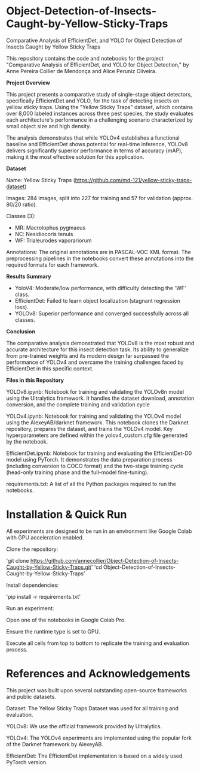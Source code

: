 # Object-Detection-of-Insects-Caught-by-Yellow-Sticky-Traps
Comparative Analysis of EfficientDet, and YOLO for Object Detection of Insects Caught by Yellow Sticky Traps

This repository contains the code and notebooks for the project "Comparative Analysis of EfficientDet, and YOLO for Object Detection," by Anne Pereira Collier de Mendonça and Alice Peruniz Oliveira.

**Project Overview**

This project presents a comparative study of single-stage object detectors, specifically EfficientDet and YOLO, for the task of detecting insects on yellow sticky traps. Using the "Yellow Sticky Traps" dataset, which contains over 8,000 labeled instances across three pest species, the study evaluates each architecture's performance in a challenging scenario characterized by small object size and high density.

The analysis demonstrates that while YOLOv4 establishes a functional baseline and EfficientDet shows potential for real-time inference, YOLOv8 delivers significantly superior performance in terms of accuracy (mAP), making it the most effective solution for this application.

**Dataset**

Name: Yellow Sticky Traps (https://github.com/md-121/yellow-sticky-traps-dataset) 

Images: 284 images, split into 227 for training and 57 for validation (approx. 80/20 ratio).

Classes (3):
- MR: Macrolophus pygmaeus
- NC: Nesidiocoris tenuis
- WF: Trialeurodes vaporariorum
  
Annotations: The original annotations are in PASCAL-VOC XML format. The preprocessing pipelines in the notebooks convert these annotations into the required formats for each framework.

**Results Summary**

- YoloV4: Moderate/low performance, with difficulty detecting the 'WF' class.
- EfficientDet: Failed to learn object localization (stagnant regression loss).
- YOLOv8: Superior performance and converged successfully across all classes.

**Conclusion**

The comparative analysis demonstrated that YOLOv8 is the most robust and accurate architecture for this insect detection task. Its ability to generalize from pre-trained weights and its modern design far surpassed the performance of YOLOv4 and overcame the training challenges faced by EfficientDet in this specific context.

**Files in this Repository**

YOLOv8.ipynb: Notebook for training and validating the YOLOv8n model using the Ultralytics framework. It handles the dataset download, annotation conversion, and the complete training and validation cycle

YOLOv4.ipynb: Notebook for training and validating the YOLOv4 model using the AlexeyAB/darknet framework. This notebook clones the Darknet repository, prepares the dataset, and trains the YOLOv4 model. Key hyperparameters are defined within the yolov4_custom.cfg file generated by the notebook.

EfficientDet.ipynb: Notebook for training and evaluating the EfficientDet-D0 model using PyTorch. It demonstrates the data preparation process (including conversion to COCO format) and the two-stage training cycle (head-only training phase and the full-model fine-tuning).

requirements.txt: A list of all the Python packages required to run the notebooks.

# Installation & Quick Run
All experiments are designed to be run in an environment like Google Colab with GPU acceleration enabled.

Clone the repository:

'git clone https://github.com/annecollier/Object-Detection-of-Insects-Caught-by-Yellow-Sticky-Traps.git'
'cd Object-Detection-of-Insects-Caught-by-Yellow-Sticky-Traps'

Install dependencies:

'pip install -r requirements.txt'

Run an experiment:

Open one of the notebooks in Google Colab Pro.

Ensure the runtime type is set to GPU.

Execute all cells from top to bottom to replicate the training and evaluation process.

# References and Acknowledgements
This project was built upon several outstanding open-source frameworks and public datasets.

Dataset: The Yellow Sticky Traps Dataset was used for all training and evaluation.

YOLOv8: We use the official framework provided by Ultralytics.

YOLOv4: The YOLOv4 experiments are implemented using the popular fork of the Darknet framework by AlexeyAB.

EfficientDet: The EfficientDet implementation is based on a widely used PyTorch version.
